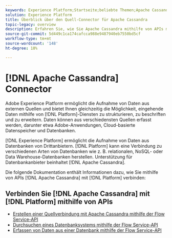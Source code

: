 ```yaml
---
keywords: Experience Platform;Startseite;beliebte Themen;Apache Cassandra;Apache Cassandra;Cassandra;Cassandra
solution: Experience Platform
title: Überblick über den Quell-Connector für Apache Cassandra
topic-legacy: overview
description: Erfahren Sie, wie Sie Apache Cassandra mithilfe von APIs mit Adobe Experience Platform verbinden.
source-git-commit: 5d449c1ca174cafcca988e9487940eb7550bd5cf
workflow-type: tm+mt
source-wordcount: '148'
ht-degree: 18%

---
```



# [!DNL Apache Cassandra] Connector

Adobe Experience Platform ermöglicht die Aufnahme von Daten aus externen Quellen und bietet Ihnen gleichzeitig die Möglichkeit, eingehende Daten mithilfe von [!DNL Platform]-Diensten zu strukturieren, zu beschriften und zu erweitern. Daten können aus verschiedensten Quellen erfasst werden, darunter etwa Adobe-Anwendungen, Cloud-basierte Datenspeicher und Datenbanken.

[!DNL Experience Platform] ermöglicht die Aufnahme von Daten aus Datenbanken von Drittanbietern. [!DNL Platform] kann eine Verbindung zu verschiedenen Arten von Datenbanken wie z. B. relationalen, NoSQL- oder Data Warehouse-Datenbanken herstellen. Unterstützung für Datenbankanbieter beinhaltet [!DNL Apache Cassandra].

Die folgende Dokumentation enthält Informationen dazu, wie Sie mithilfe von APIs [!DNL Apache Cassandra] mit [!DNL Platform] verbinden:

## Verbinden Sie [!DNL Apache Cassandra] mit [!DNL Platform] mithilfe von APIs

- [Erstellen einer Quellverbindung mit Apache Cassandra mithilfe der Flow Service-API](../../tutorials/api/create/databases/cassandra.md)
- [Durchsuchen eines Datenbanksystems mithilfe der Flow Service-API](../../tutorials/api/explore/database-nosql.md)
- [Erfassen von Daten aus einer Datenbank mithilfe der Flow Service-API](../../tutorials/api/collect/database-nosql.md)